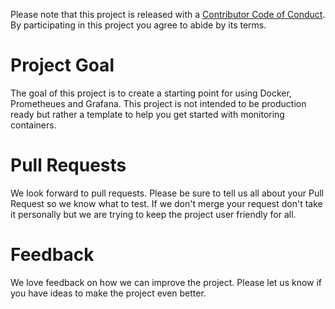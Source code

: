 Please note that this project is released with a [Contributor Code of Conduct](./CODE_OF_CONDUCT.md).
By participating in this project you agree to abide by its terms.

# Project Goal

The goal of this project is to create a starting point for using Docker, Prometheues and Grafana.
This project is not intended to be production ready but rather a template to help you get started with monitoring containers.

# Pull Requests

We look forward to pull requests. Please be sure to tell us all about your Pull Request so we know what to test. If we don't merge your request
don't take it personally but we are trying to keep the project user friendly for all.

# Feedback

We love feedback on how we can improve the project. Please let us know if you have ideas to make the project even better.
